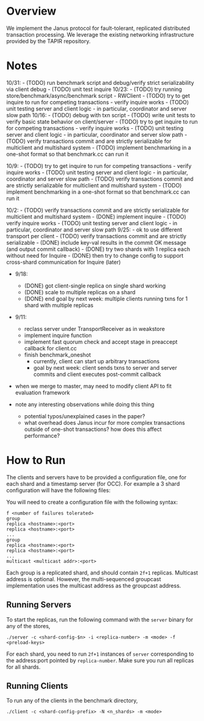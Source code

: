 # Overview
We implement the Janus protocol for fault-tolerant, replicated distributed transaction processing. We leverage the existing networking infrastructure provided by the TAPIR repository.

# Notes
10/31:
	- (TODO) run benchmark script and debug/verify strict serializability via client debug
	- (TODO) unit test inquire
10/23:
	- (TODO) try running store/benchmark/async/benchmark script
		- RWClient
	- (TODO) try to get inquire to run for competing transactions
		- verify inquire works
	- (TODO) unit testing server and client logic
		- in particular, coordinator and server slow path
10/16:
	- (TODO) debug with txn script
	- (TODO) write unit tests to verify basic state behavior on client/server
	- (TODO) try to get inquire to run for competing transactions
		- verify inquire works
	- (TODO) unit testing server and client logic
		- in particular, coordinator and server slow path
	- (TODO) verify transactions commit and are strictly serializable for multiclient and multishard system
	- (TODO) implement benchmarking in a one-shot format so that benchmark.cc can run it

10/9:
	- (TODO) try to get inquire to run for competing transactions
		- verify inquire works
	- (TODO) unit testing server and client logic
		- in particular, coordinator and server slow path
	- (TODO) verify transactions commit and are strictly serializable for multiclient and multishard system
	- (TODO) implement benchmarking in a one-shot format so that benchmark.cc can run it

10/2:
	- (TODO) verify transactions commit and are strictly serializable for multiclient and multishard system
	- (DONE) implement inquire
	- (TODO) verify inquire works
	- (TODO) unit testing server and client logic
		- in particular, coordinator and server slow path
9/25:
	- ok to use different transport per client
	- (TODO) verify transactions commit and are strictly serializable
	- (DONE) include key-val results in the commit OK message (and output commit callback)
	- (DONE) try two shards with 1 replica each without need for Inquire
	- (DONE) then try to change config to support cross-shard communication for Inquire (later)
- 9/18:
	- (DONE) got client-single replica on single shard working
	- (DONE) scale to multiple replicas on a shard
	- (DONE) end goal by next week: multiple clients running txns for 1 shard with multiple replicas
- 9/11:
	- reclass server under TransportReceiver as in weakstore
	- implement inquire function
	- implement fast quorum check and accept stage in preaccept callback for client.cc
	- finish benchmark_oneshot
		- currently, client can start up arbitrary transactions
		- goal by next week: client sends txns to server and server commits and client executes post-commit callback

- when we merge to master, may need to modify client API to fit evaluation framework

- note any interesting observations while doing this thing
	- potential typos/unexplained cases in the paper?
	- what overhead does Janus incur for more complex transactions outside of one-shot transactions? how does this affect performance?

# How to Run

The clients and servers have to be provided a configuration file, one
for each shard and a timestamp server (for OCC). For example a 3 shard
configuration will have the following files:

You will need to create a configuration file with the following
syntax:

```
f <number of failures tolerated>
group
replica <hostname>:<port>
replica <hostname>:<port>
...
group
replica <hostname>:<port>
replica <hostname>:<port>
...
multicast <multicast addr>:<port>
```

Each group is a replicated shard, and should contain `2f+1` replicas. Multicast
address is optional. However, the multi-sequenced groupcast implementation
uses the multicast address as the groupcast address.

## Running Servers
To start the replicas, run the following command with the `server`
binary for any of the stores,

`./server -c <shard-config-$n> -i <replica-number> -m <mode> -f <preload-keys>`

For each shard, you need to run `2f+1` instances of `server`
corresponding to the address:port pointed by `replica-number`.
Make sure you run all replicas for all shards.


## Running Clients
To run any of the clients in the benchmark directory,

`./client -c <shard-config-prefix> -N <n_shards> -m <mode>`
